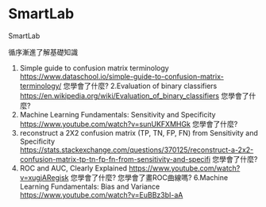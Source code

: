 # SmartLab
SmartLab

循序漸進了解基礎知識

1. Simple guide to confusion matrix terminology
https://www.dataschool.io/simple-guide-to-confusion-matrix-terminology/
您學會了什麼?
2.Evaluation of binary classifiers
https://en.wikipedia.org/wiki/Evaluation_of_binary_classifiers
您學會了什麼?
3. Machine Learning Fundamentals: Sensitivity and Specificity
https://www.youtube.com/watch?v=sunUKFXMHGk
您學會了什麼?
4. reconstruct a 2X2 confusion matrix (TP, TN, FP, FN) from Sensitivity and Specificity
https://stats.stackexchange.com/questions/370125/reconstruct-a-2x2-confusion-matrix-tp-tn-fp-fn-from-sensitivity-and-specifi
您學會了什麼?
5. ROC and AUC, Clearly Explained
https://www.youtube.com/watch?v=xugjARegisk
您學會了什麼?
您學會了畫ROC曲線嗎?
6.Machine Learning Fundamentals: Bias and Variance
https://www.youtube.com/watch?v=EuBBz3bI-aA

